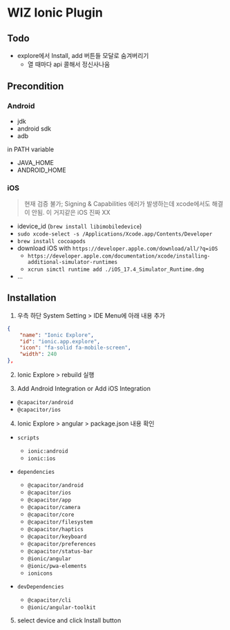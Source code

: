 # WIZ Ionic Plugin

## Todo

- explore에서 Install, add 버튼들 모달로 숨겨버리기
  - 열 때마다 api 콜해서 정신사나움

## Precondition

### Android

- jdk
- android sdk
- adb

in PATH variable

- JAVA_HOME
- ANDROID_HOME

### iOS

> 현재 검증 불가; Signing & Capabilities 에러가 발생하는데 xcode에서도 해결이 안됨. 이 거지같은 iOS 진짜 XX

- idevice_id (`brew install libimobiledevice`)
- `sudo xcode-select -s /Applications/Xcode.app/Contents/Developer`
- `brew install cocoapods`
- download iOS with `https://developer.apple.com/download/all/?q=iOS`
  - `https://developer.apple.com/documentation/xcode/installing-additional-simulator-runtimes`
  - `xcrun simctl runtime add ./iOS_17.4_Simulator_Runtime.dmg`
- ...

## Installation

1. 우측 하단 System Setting > IDE Menu에 아래 내용 추가

```json
{
    "name": "Ionic Explore",
    "id": "ionic.app.explore",
    "icon": "fa-solid fa-mobile-screen",
    "width": 240
},
```

2. Ionic Explore > rebuild 실행

3. Add Android Integration or Add iOS Integration

- `@capacitor/android`
- `@capacitor/ios`

4. Ionic Explore > angular > package.json 내용 확인

- `scripts`
  - `ionic:android`
  - `ionic:ios`

- `dependencies`
  - `@capacitor/android`
  - `@capacitor/ios`
  - `@capacitor/app`
  - `@capacitor/camera`
  - `@capacitor/core`
  - `@capacitor/filesystem`
  - `@capacitor/haptics`
  - `@capacitor/keyboard`
  - `@capacitor/preferences`
  - `@capacitor/status-bar`
  - `@ionic/angular`
  - `@ionic/pwa-elements`
  - `ionicons`

- `devDependencies`
  - `@capacitor/cli`
  - `@ionic/angular-toolkit`

5. select device and click Install button
